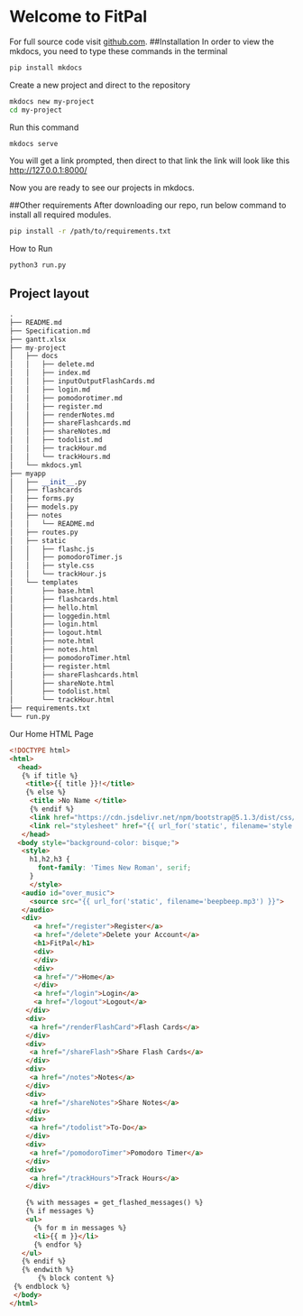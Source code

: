 # Welcome to FitPal

For full source code visit [github.com](https://github.com/nguyenbo7/Team11_project).
##Installation
In order to view the mkdocs, you need to type these commands in the terminal
```bash
pip install mkdocs
```
Create a new project and direct to the repository
```bash
mkdocs new my-project
cd my-project
```
Run this command
```bash
mkdocs serve
```
You will get a link prompted, then direct to that link
the link will look like this http://127.0.0.1:8000/

Now you are ready to see our projects in mkdocs.

##Other requirements
After downloading our repo, run below command to install all required modules.

```bash
pip install -r /path/to/requirements.txt
```

How to Run
```bash
python3 run.py
```

## Project layout
```python
.
├── README.md
├── Specification.md
├── gantt.xlsx
├── my-project
│   ├── docs
│   │   ├── delete.md
│   │   ├── index.md
│   │   ├── inputOutputFlashCards.md
│   │   ├── login.md
│   │   ├── pomodorotimer.md
│   │   ├── register.md
│   │   ├── renderNotes.md
│   │   ├── shareFlashcards.md
│   │   ├── shareNotes.md
│   │   ├── todolist.md
│   │   ├── trackHour.md
│   │   └── trackHours.md
│   └── mkdocs.yml
├── myapp
│   ├── __init__.py
│   ├── flashcards
│   ├── forms.py
│   ├── models.py
│   ├── notes
│   │   └── README.md
│   ├── routes.py
│   ├── static
│   │   ├── flashc.js
│   │   ├── pomodoroTimer.js
│   │   ├── style.css
│   │   └── trackHour.js
│   └── templates
│       ├── base.html
│       ├── flashcards.html
│       ├── hello.html
│       ├── loggedin.html
│       ├── login.html
│       ├── logout.html
│       ├── note.html
│       ├── notes.html
│       ├── pomodoroTimer.html
│       ├── register.html
│       ├── shareFlashcards.html
│       ├── shareNote.html
│       ├── todolist.html
│       └── trackHour.html
├── requirements.txt
└── run.py
```

Our Home HTML Page
```html
<!DOCTYPE html>
<html>     
  <head>
   {% if title %}
    <title>{{ title }}!</title>
    {% else %}
     <title >No Name </title>
     {% endif %}
     <link href="https://cdn.jsdelivr.net/npm/bootstrap@5.1.3/dist/css/bootstrap.min.css" rel="stylesheet" integrity="sha384-1BmE4kWBq78iYhFldvKuhfTAU6auU8tT94WrHftjDbrCEXSU1oBoqyl2QvZ6jIW3" crossorigin="anonymous">
     <link rel="stylesheet" href="{{ url_for('static', filename='style.css') }}">
   </head>
  <body style="background-color: bisque;">
   <style>
     h1,h2,h3 {
       font-family: 'Times New Roman', serif;
     }
     </style>
   <audio id="over_music">
     <source src="{{ url_for('static', filename='beepbeep.mp3') }}">
   </audio>
   <div>
      <a href="/register">Register</a>
      <a href="/delete">Delete your Account</a>
      <h1>FitPal</h1>
      <div>
      </div>
      <div>
      <a href="/">Home</a>
      </div>
      <a href="/login">Login</a>
      <a href="/logout">Logout</a>
    </div>
    <div>
     <a href="/renderFlashCard">Flash Cards</a>
    </div>
    <div>
     <a href="/shareFlash">Share Flash Cards</a>
    </div>
    <div>
     <a href="/notes">Notes</a>
    </div>
    <div>
     <a href="/shareNotes">Share Notes</a>
    </div>
    <div>
     <a href="/todolist">To-Do</a>
    </div>
    <div>
     <a href="/pomodoroTimer">Pomodoro Timer</a>
    </div>
    <div>
     <a href="/trackHours">Track Hours</a>
    </div>

    {% with messages = get_flashed_messages() %}
    {% if messages %}
    <ul>
      {% for m in messages %}
      <li>{{ m }}</li>
      {% endfor %}
   </ul>
   {% endif %}
   {% endwith %}
       {% block content %}
 {% endblock %}	 
 </body>
</html>
```
